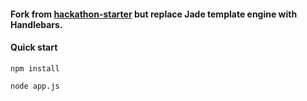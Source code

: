 #### Fork from [hackathon-starter](https://github.com/sahat/hackathon-starter) but replace Jade template engine with Handlebars.

#### Quick start
```
npm install
```

```
node app.js
```